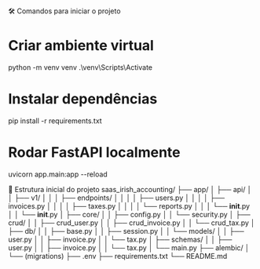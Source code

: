 🛠 Comandos para iniciar o projeto

# Criar ambiente virtual
python -m venv venv
.\venv\Scripts\Activate

# Instalar dependências
pip install -r requirements.txt

# Rodar FastAPI localmente
uvicorn app.main:app --reload

🧱 Estrutura inicial do projeto
saas_irish_accounting/
├── app/
│   ├── api/
│   │   ├── v1/
│   │   │   ├── endpoints/
│   │   │   │   ├── users.py
│   │   │   │   ├── invoices.py
│   │   │   │   ├── taxes.py
│   │   │   │   └── reports.py
│   │   │   └── __init__.py
│   │   └── __init__.py
│   ├── core/
│   │   ├── config.py
│   │   └── security.py
│   ├── crud/
│   │   ├── crud_user.py
│   │   ├── crud_invoice.py
│   │   └── crud_tax.py
│   ├── db/
│   │   ├── base.py
│   │   ├── session.py
│   │   └── models/
│   │       ├── user.py
│   │       ├── invoice.py
│   │       └── tax.py
│   ├── schemas/
│   │   ├── user.py
│   │   ├── invoice.py
│   │   └── tax.py
│   └── main.py
├── alembic/
│   └── (migrations)
├── .env
├── requirements.txt
└── README.md